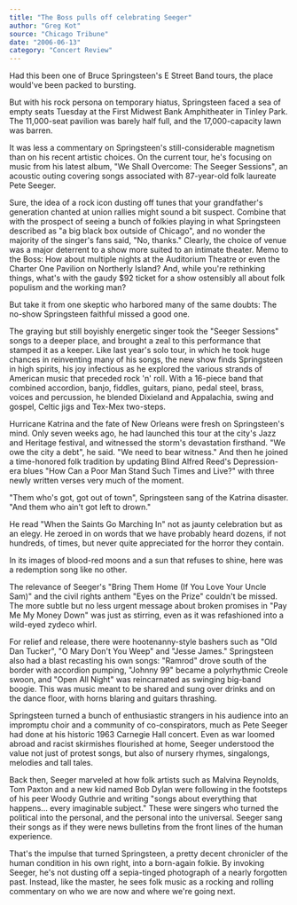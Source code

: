 ```yaml
---
title: "The Boss pulls off celebrating Seeger"
author: "Greg Kot"
source: "Chicago Tribune"
date: "2006-06-13"
category: "Concert Review"
---
```


Had this been one of Bruce Springsteen's E Street Band tours, the place would've been packed to bursting.

But with his rock persona on temporary hiatus, Springsteen faced a sea of empty seats Tuesday at the First Midwest Bank Amphitheater in Tinley Park. The 11,000-seat pavilion was barely half full, and the 17,000-capacity lawn was barren.

It was less a commentary on Springsteen's still-considerable magnetism than on his recent artistic choices. On the current tour, he's focusing on music from his latest album, "We Shall Overcome: The Seeger Sessions", an acoustic outing covering songs associated with 87-year-old folk laureate Pete Seeger.

Sure, the idea of a rock icon dusting off tunes that your grandfather's generation chanted at union rallies might sound a bit suspect. Combine that with the prospect of seeing a bunch of folkies playing in what Springsteen described as "a big black box outside of Chicago", and no wonder the majority of the singer's fans said, "No, thanks." Clearly, the choice of venue was a major deterrent to a show more suited to an intimate theater. Memo to the Boss: How about multiple nights at the Auditorium Theatre or even the Charter One Pavilion on Northerly Island? And, while you're rethinking things, what's with the gaudy $92 ticket for a show ostensibly all about folk populism and the working man?

But take it from one skeptic who harbored many of the same doubts: The no-show Springsteen faithful missed a good one.

The graying but still boyishly energetic singer took the "Seeger Sessions" songs to a deeper place, and brought a zeal to this performance that stamped it as a keeper. Like last year's solo tour, in which he took huge chances in reinventing many of his songs, the new show finds Springsteen in high spirits, his joy infectious as he explored the various strands of American music that preceded rock 'n' roll. With a 16-piece band that combined accordion, banjo, fiddles, guitars, piano, pedal steel, brass, voices and percussion, he blended Dixieland and Appalachia, swing and gospel, Celtic jigs and Tex-Mex two-steps.

Hurricane Katrina and the fate of New Orleans were fresh on Springsteen's mind. Only seven weeks ago, he had launched this tour at the city's Jazz and Heritage festival, and witnessed the storm's devastation firsthand. "We owe the city a debt", he said. "We need to bear witness." And then he joined a time-honored folk tradition by updating Blind Alfred Reed's Depression-era blues "How Can a Poor Man Stand Such Times and Live?" with three newly written verses very much of the moment.

"Them who's got, got out of town", Springsteen sang of the Katrina disaster. "And them who ain't got left to drown."

He read "When the Saints Go Marching In" not as jaunty celebration but as an elegy. He zeroed in on words that we have probably heard dozens, if not hundreds, of times, but never quite appreciated for the horror they contain.

In its images of blood-red moons and a sun that refuses to shine, here was a redemption song like no other.

The relevance of Seeger's "Bring Them Home (If You Love Your Uncle Sam)" and the civil rights anthem "Eyes on the Prize" couldn't be missed. The more subtle but no less urgent message about broken promises in "Pay Me My Money Down" was just as stirring, even as it was refashioned into a wild-eyed zydeco whirl.

For relief and release, there were hootenanny-style bashers such as "Old Dan Tucker", "O Mary Don't You Weep" and "Jesse James." Springsteen also had a blast recasting his own songs: "Ramrod" drove south of the border with accordion pumping, "Johnny 99" became a polyrhythmic Creole swoon, and "Open All Night" was reincarnated as swinging big-band boogie. This was music meant to be shared and sung over drinks and on the dance floor, with horns blaring and guitars thrashing.

Springsteen turned a bunch of enthusiastic strangers in his audience into an impromptu choir and a community of co-conspirators, much as Pete Seeger had done at his historic 1963 Carnegie Hall concert. Even as war loomed abroad and racist skirmishes flourished at home, Seeger understood the value not just of protest songs, but also of nursery rhymes, singalongs, melodies and tall tales.

Back then, Seeger marveled at how folk artists such as Malvina Reynolds, Tom Paxton and a new kid named Bob Dylan were following in the footsteps of his peer Woody Guthrie and writing "songs about everything that happens... every imaginable subject." These were singers who turned the political into the personal, and the personal into the universal. Seeger sang their songs as if they were news bulletins from the front lines of the human experience.

That's the impulse that turned Springsteen, a pretty decent chronicler of the human condition in his own right, into a born-again folkie. By invoking Seeger, he's not dusting off a sepia-tinged photograph of a nearly forgotten past. Instead, like the master, he sees folk music as a rocking and rolling commentary on who we are now and where we're going next.
